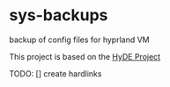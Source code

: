 # sys-backups
backup of config files for hyprland VM

This project is based on the [HyDE Project](https://github.com/HyDE-Project/HyDE)

TODO:
[] create hardlinks
